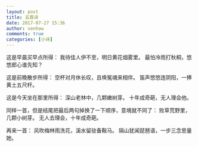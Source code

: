 ```yaml
---
layout: post
title: 五首诗
date: 2017-07-27 15:36
author: venhow
comments: true
categories: [小诗]
---
```

这是早晨买早点所得：
我待佳人伊不至，明日黄花烟雾里。
最怕冷雨打秋桐，悠悠郎心谁先知？

这是前晚散步所得：
空杯对月休长叹，且唤冤魂来相伴。
笛声悠悠连阴阳，一捧黄土五尺杆。

这是今天坐在那里所得：
深山老林中，几颗嫩树芽。
十年成奇葩，无人理会他。

同样一首，但是结尾把最后两句掉换了一下顺序，意境就不同了：
败草荒野里，几颗小树芽。
无人去理会，十年成奇葩。

再来一首：
风吹梅林雨洗花，溪水留驻备鞍马。
隔山犹闻琵琶语，一步三念思量她。
